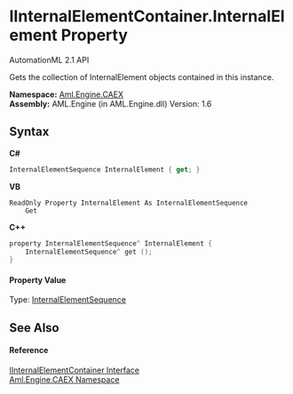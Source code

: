 # IInternalElementContainer.InternalElement Property 
AutomationML 2.1 API 

Gets the collection of InternalElement objects contained in this instance.

**Namespace:**&nbsp;<a href="N_Aml_Engine_CAEX">Aml.Engine.CAEX</a><br />**Assembly:**&nbsp;AML.Engine (in AML.Engine.dll) Version: 1.6

## Syntax

**C#**<br />
``` C#
InternalElementSequence InternalElement { get; }
```

**VB**<br />
``` VB
ReadOnly Property InternalElement As InternalElementSequence
	Get
```

**C++**<br />
``` C++
property InternalElementSequence^ InternalElement {
	InternalElementSequence^ get ();
}
```


#### Property Value
Type: <a href="T_Aml_Engine_CAEX_InternalElementSequence">InternalElementSequence</a>

## See Also


#### Reference
<a href="T_Aml_Engine_CAEX_IInternalElementContainer">IInternalElementContainer Interface</a><br /><a href="N_Aml_Engine_CAEX">Aml.Engine.CAEX Namespace</a><br />